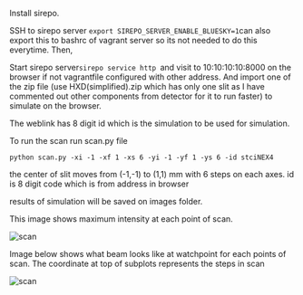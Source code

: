 Install sirepo.

SSH to sirepo server
```export SIREPO_SERVER_ENABLE_BLUESKY=1```can also export this to bashrc of vagrant server so its not needed to do this everytime. Then,

Start sirepo server```sirepo service http ```and visit to 10:10:10:10:8000 on the browser if not vagrantfile configured with other address.  And import one of the zip file (use HXD(simplified).zip which has only one slit as I have commented out other components from detector for it to run faster) to simulate on the browser.


The weblink has 8 digit id which is the simulation to be used for simulation.

To run the scan run scan.py file
```
python scan.py -xi -1 -xf 1 -xs 6 -yi -1 -yf 1 -ys 6 -id stciNEX4
```
the center of slit moves from (-1,-1) to (1,1) mm with 6 steps on each axes. id is 8 digit code which is from address in browser

results of simulation will be saved on images folder. 

This image shows maximum intensity at each point of scan.

![scan](./sample_images/scan.png)

Image below shows what beam looks like at watchpoint for each points of scan. The coordinate at top of subplots represents the steps in scan

![scan](./sample_images/scan_intensities.png)
